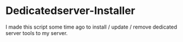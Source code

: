 # Dedicatedserver-Installer
I made this script some time ago to install / update / remove dedicated server tools to my server.
